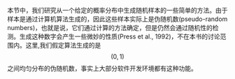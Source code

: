 本节中，我们研究从一个给定的概率分布中生成随机样本的一些简单的方法。由于样本是通过计算机算法生成的，因此这些样本实际上是伪随机数(pseudo-random numbers)，也就是说，它们通过计算的方法确定，但是仍然会通过随机性的检测。生成这种数字会产生一些微妙的性质(Press et al., 1992)，不在本书的讨论范围内。这里,我们假定算法生成的是$$ (0, 1) $$之间均匀分布的伪随机数，事实上大部分软件开发环境都有这种功能。
